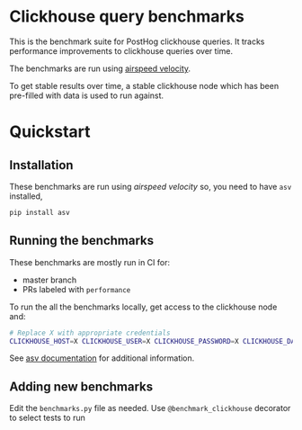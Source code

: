 # Clickhouse query benchmarks

This is the benchmark suite for PostHog clickhouse queries. It tracks performance improvements to clickhouse queries over time.

The benchmarks are run using [airspeed velocity](https://asv.readthedocs.io/).

To get stable results over time, a stable clickhouse node which has been pre-filled with data is used to run against.

# Quickstart

## Installation

These benchmarks are run using *airspeed velocity* so, you need to have
``asv`` installed,

```bash
pip install asv
```

## Running the benchmarks

These benchmarks are mostly run in CI for:
- master branch
- PRs labeled with `performance`

To run the all the benchmarks locally, get access to the clickhouse node and:

```bash
# Replace X with appropriate credentials
CLICKHOUSE_HOST=X CLICKHOUSE_USER=X CLICKHOUSE_PASSWORD=X CLICKHOUSE_DATABASE=posthog asv run --config ee/benchmarks/asv.conf.json
```

See [asv documentation](https://asv.readthedocs.io/en/stable/commands.html#asv-run) for additional information.

## Adding new benchmarks

Edit the `benchmarks.py` file as needed. Use `@benchmark_clickhouse` decorator to select tests to run

